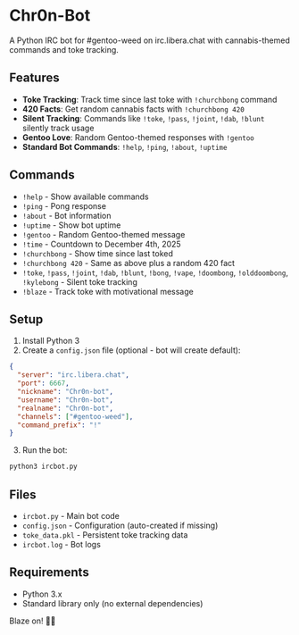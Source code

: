 # Chr0n-Bot

A Python IRC bot for #gentoo-weed on irc.libera.chat with cannabis-themed commands and toke tracking.

## Features

- **Toke Tracking**: Track time since last toke with `!churchbong` command
- **420 Facts**: Get random cannabis facts with `!churchbong 420`
- **Silent Tracking**: Commands like `!toke`, `!pass`, `!joint`, `!dab`, `!blunt` silently track usage
- **Gentoo Love**: Random Gentoo-themed responses with `!gentoo`
- **Standard Bot Commands**: `!help`, `!ping`, `!about`, `!uptime`

## Commands

- `!help` - Show available commands
- `!ping` - Pong response
- `!about` - Bot information
- `!uptime` - Show bot uptime
- `!gentoo` - Random Gentoo-themed message
- `!time` - Countdown to December 4th, 2025
- `!churchbong` - Show time since last toked
- `!churchbong 420` - Same as above plus a random 420 fact
- `!toke`, `!pass`, `!joint`, `!dab`, `!blunt`, `!bong`, `!vape`, `!doombong`, `!olddoombong`, `!kylebong` - Silent toke tracking
- `!blaze` - Track toke with motivational message

## Setup

1. Install Python 3
2. Create a `config.json` file (optional - bot will create default):

```json
{
  "server": "irc.libera.chat",
  "port": 6667,
  "nickname": "Chr0n-bot",
  "username": "Chr0n-bot", 
  "realname": "Chr0n-bot",
  "channels": ["#gentoo-weed"],
  "command_prefix": "!"
}
```

3. Run the bot:
```bash
python3 ircbot.py
```

## Files

- `ircbot.py` - Main bot code
- `config.json` - Configuration (auto-created if missing)
- `toke_data.pkl` - Persistent toke tracking data
- `ircbot.log` - Bot logs

## Requirements

- Python 3.x
- Standard library only (no external dependencies)

Blaze on! 🔔💨